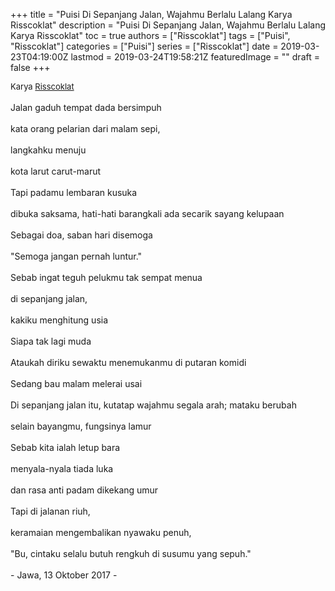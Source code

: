 +++
title = "Puisi Di Sepanjang Jalan, Wajahmu Berlalu Lalang Karya Risscoklat"
description = "Puisi Di Sepanjang Jalan, Wajahmu Berlalu Lalang Karya Risscoklat"
toc = true
authors = ["Risscoklat"]
tags = ["Puisi", "Risscoklat"]
categories = ["Puisi"]
series = ["Risscoklat"]
date = 2019-03-23T04:19:00Z
lastmod = 2019-03-24T19:58:21Z
featuredImage = ""
draft = false
+++

<div style="text-align: justify;">
<div style="font-size: small;">Karya <a href="/authors/risscoklat/" target="_blank">Risscoklat</a></div><br />
Jalan gaduh tempat dada bersimpuh<br /><br />kata orang pelarian dari malam sepi,<br /><br />langkahku menuju<br /><br />kota larut carut-marut<br /><br />Tapi padamu lembaran kusuka<br /><br />dibuka saksama, hati-hati barangkali ada secarik sayang kelupaan<br /><br />Sebagai doa, saban hari disemoga<br /><br />"Semoga jangan pernah luntur."<br /><br />Sebab ingat teguh pelukmu tak sempat menua<br /><br />di sepanjang jalan,<br /><br />kakiku menghitung usia<br /><br />Siapa tak lagi muda<br /><br />Ataukah diriku sewaktu menemukanmu di putaran komidi<br /><br />Sedang bau malam melerai usai<br /><br />Di sepanjang jalan itu, kutatap wajahmu segala arah; mataku berubah<br /><br />selain bayangmu, fungsinya lamur<br /><br />Sebab kita ialah letup bara<br /><br />menyala-nyala tiada luka<br /><br />dan rasa anti padam dikekang umur<br /><br />Tapi di jalanan riuh,<br /><br />keramaian mengembalikan nyawaku penuh,<br /><br />"Bu, cintaku selalu butuh rengkuh di susumu yang sepuh."<br /><br />- Jawa, 13 Oktober 2017 -</div>
